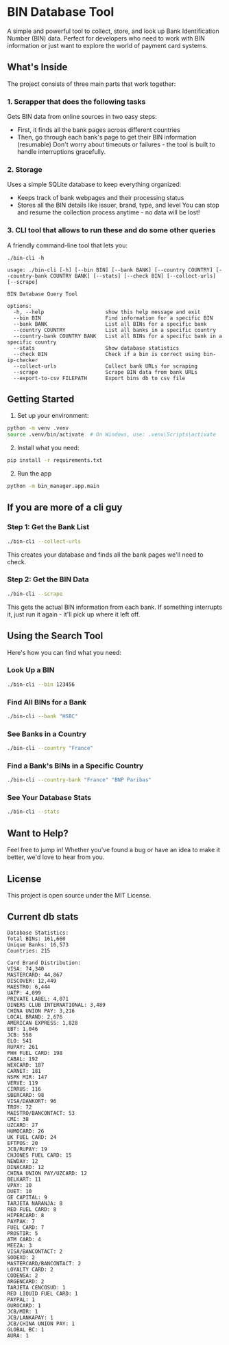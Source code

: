 # BIN Database Tool

A simple and powerful tool to collect, store, and look up Bank Identification Number (BIN) data. Perfect for developers who need to work with BIN information or just want to explore the world of payment card systems.

## What's Inside

The project consists of three main parts that work together:

### 1. Scrapper that does the following tasks
Gets BIN data from online sources in two easy steps:
- First, it finds all the bank pages across different countries
- Then, go through each bank's page to get their BIN information (resumable)
Don't worry about timeouts or failures - the tool is built to handle interruptions gracefully.

### 2. Storage
Uses a simple SQLite database to keep everything organized:
- Keeps track of bank webpages and their processing status
- Stores all the BIN details like issuer, brand, type, and level
You can stop and resume the collection process anytime - no data will be lost!

### 3. CLI tool that allows to run these and do some other queries
A friendly command-line tool that lets you:
```shell
./bin-cli -h

usage: ./bin-cli [-h] [--bin BIN] [--bank BANK] [--country COUNTRY] [--country-bank COUNTRY BANK] [--stats] [--check BIN] [--collect-urls] [--scrape]

BIN Database Query Tool

options:
  -h, --help                    show this help message and exit
  --bin BIN                     Find information for a specific BIN
  --bank BANK                   List all BINs for a specific bank
  --country COUNTRY             List all banks in a specific country
  --country-bank COUNTRY BANK   List all BINs for a specific bank in a specific country
  --stats                       Show database statistics
  --check BIN                   Check if a bin is correct using bin-ip-checker
  --collect-urls                Collect bank URLs for scraping
  --scrape                      Scrape BIN data from bank URLs
  --export-to-csv FILEPATH      Export bins db to csv file
```

## Getting Started

1. Set up your environment:
```bash
python -m venv .venv
source .venv/bin/activate  # On Windows, use: .venv\Scripts\activate
```

2. Install what you need:
```bash
pip install -r requirements.txt
```

2. Run the app
```bash
python -m bin_manager.app.main
```

## If you are more of a cli guy

### Step 1: Get the Bank List
```bash
./bin-cli --collect-urls
```
This creates your database and finds all the bank pages we'll need to check.

### Step 2: Get the BIN Data
```bash
./bin-cli --scrape
```
This gets the actual BIN information from each bank. If something interrupts it, just run it again - it'll pick up where it left off.

## Using the Search Tool

Here's how you can find what you need:

### Look Up a BIN
```bash
./bin-cli --bin 123456
```

### Find All BINs for a Bank
```bash
./bin-cli --bank "HSBC"
```

### See Banks in a Country
```bash
./bin-cli --country "France"
```

### Find a Bank's BINs in a Specific Country
```bash
./bin-cli --country-bank "France" "BNP Paribas"
```

### See Your Database Stats
```bash
./bin-cli --stats
```


## Want to Help?

Feel free to jump in! Whether you've found a bug or have an idea to make it better, we'd love to hear from you.

## License

This project is open source under the MIT License.

## Current db stats
```
Database Statistics:
Total BINs: 161,660
Unique Banks: 16,573
Countries: 215

Card Brand Distribution:
VISA: 74,340
MASTERCARD: 44,867
DISCOVER: 12,449
MAESTRO: 6,444
UATP: 4,099
PRIVATE LABEL: 4,071
DINERS CLUB INTERNATIONAL: 3,489
CHINA UNION PAY: 3,216
LOCAL BRAND: 2,676
AMERICAN EXPRESS: 1,828
EBT: 1,046
JCB: 558
ELO: 541
RUPAY: 261
PHH FUEL CARD: 198
CABAL: 192
WEXCARD: 187
CARNET: 181
NSPK MIR: 147
VERVE: 119
CIRRUS: 116
SBERCARD: 98
VISA/DANKORT: 96
TROY: 72
MAESTRO/BANCONTACT: 53
CMI: 38
UZCARD: 27
HUMOCARD: 26
UK FUEL CARD: 24
EFTPOS: 20
JCB/RUPAY: 19
CHJONES FUEL CARD: 15
NEWDAY: 12
DINACARD: 12
CHINA UNION PAY/UZCARD: 12
BELKART: 11
VPAY: 10
DUET: 10
GE CAPITAL: 9
TARJETA NARANJA: 8
RED FUEL CARD: 8
HIPERCARD: 8
PAYPAK: 7
FUEL CARD: 7
PROSTIR: 5
ATM CARD: 4
MEEZA: 3
VISA/BANCONTACT: 2
SODEXO: 2
MASTERCARD/BANCONTACT: 2
LOYALTY CARD: 2
CODENSA: 2
ARGENCARD: 2
TARJETA CENCOSUD: 1
RED LIQUID FUEL CARD: 1
PAYPAL: 1
OUROCARD: 1
JCB/MIR: 1
JCB/LANKAPAY: 1
JCB/CHINA UNION PAY: 1
GLOBAL BC: 1
AURA: 1
```